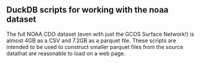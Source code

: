## DuckDB scripts for working with the noaa dataset

The full NOAA CDO dataset (even with just the GCOS Surface Network!) is almost 4GB as a CSV and 7.2GB as a parquet file. These scripts are intended to be used to construct smaller parquet files from the source datathat are reasonable to load on a web page.
